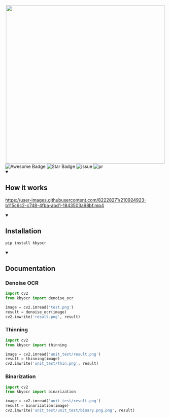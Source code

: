 <div align="center">
<img alt="" src="https://github-production-user-asset-6210df.s3.amazonaws.com/125717930/246971879-8ce757c3-90dc-438d-807f-3f3d29ddc064.png" width=500/>
</div>


<div align="left">
<img src="https://cdn.rawgit.com/sindresorhus/awesome/d7305f38d29fed78fa85652e3a63e154dd8e8829/media/badge.svg" alt="Awesome Badge"/>
<img src="https://img.shields.io/static/v1?label=%F0%9F%8C%9F&message=If%20Useful&style=style=flat&color=BC4E99" alt="Star Badge"/>
<img src="https://img.shields.io/github/issues/genderev/assassin" alt="issue"/>
<img src="https://img.shields.io/github/issues-pr/genderev/assassin" alt="pr"/>
</div>

<details open>
<summary><h2>How it works</h2></summary>


https://user-images.githubusercontent.com/82228271/210924923-b115c6c2-c748-4fba-abd1-1843503a98bf.mp4


</details>
<details open>
<summary><h2>Installation</h2></summary>
  
```bash
pip install kbyocr
```
 
</details>
<details open>
<summary><h2>Documentation</h2></summary>

<h3>Denoise OCR</h3>

```python
import cv2
from kbyocr import denoise_ocr

image = cv2.imread('test.png')
result = denoise_ocr(image)
cv2.imwrite('result.png', result)
```

<h3>Thinning</h3>

```python
import cv2
from kbyocr import thinning

image = cv2.imread('unit_test/result.png')
result = thinning(image)
cv2.imwrite('unit_test/thin.png', result)
```

<h3>Binarization</h3>

```python
import cv2
from kbyocr import binarization

image = cv2.imread('unit_test/result.png')
result = binarization(image)
cv2.imwrite('unit_test/unit_test/binary.png.png', result)
```

</details>

